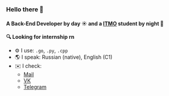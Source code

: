 ### Hello there 👋

#### A Back-End Developer by day ☀️ and a [ITMO](https://itmo.ru) student by night 🌙

**🔍 Looking for internship rn**

- ⚙️ I use: `.go`, `.py`, `.cpp`
- 🌎 I speak: Russian (native), English (C1)
- ✉️ I check:
    - [Mail](mailto:rmntim@yandex.ru)
    - [VK](https://vk.com/rmntim)
    - [Telegram](https://t.me/rmntim)
